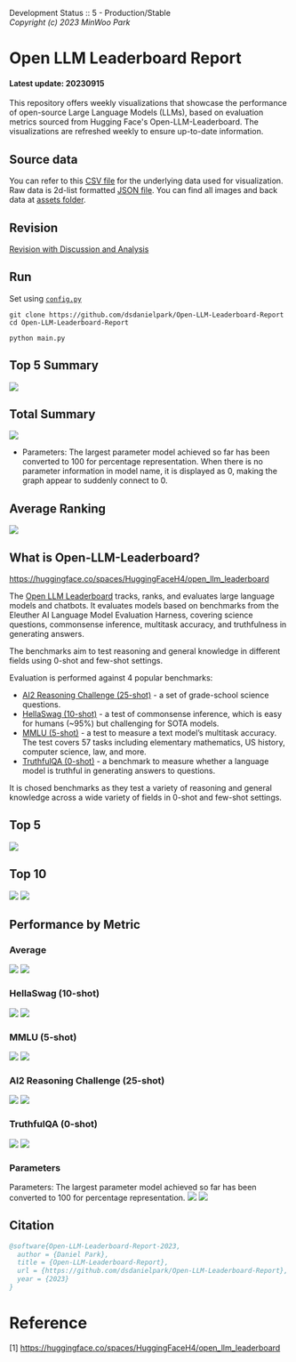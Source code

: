 Development Status :: 5 - Production/Stable <br>
*Copyright (c) 2023 MinWoo Park*


# Open LLM Leaderboard Report
#### Latest update: 20230915
This repository offers weekly visualizations that showcase the performance of open-source Large Language Models (LLMs), based on evaluation metrics sourced from Hugging Face's Open-LLM-Leaderboard. The visualizations are refreshed weekly to ensure up-to-date information.

## Source data
You can refer to this [CSV file](https://github.com/dsdanielpark/Open-LLM-Leaderboard-Report/blob/main/assets/20230915/20230915.csv) for the underlying data used for visualization. Raw data is 2d-list formatted [JSON file](https://github.com/dsdanielpark/Open-LLM-Leaderboard-Report/blob/main/data/20230915.json). You can find all images and back data at [assets folder](https://github.com/dsdanielpark/open-llm-leaderboard-report/tree/main/assets).

## Revision
[Revision with Discussion and Analysis](https://github.com/dsdanielpark/Open-LLM-Leaderboard-Report/blob/main/REVISION.md)

## Run
Set using [`config.py`](https://github.com/dsdanielpark/open-llm-leaderboard-report/blob/main/config.py)
```
git clone https://github.com/dsdanielpark/Open-LLM-Leaderboard-Report
cd Open-LLM-Leaderboard-Report
```
```
python main.py
```
## Top 5 Summary
![](assets/20230915/radial_chart.png)


##  Total Summary
![](assets/20230915/totalplot.png)
- Parameters: The largest parameter model achieved so far has been converted to 100 for percentage representation. When there is no parameter information in model name, it is displayed as 0, making the graph appear to suddenly connect to 0.

## Average Ranking
![](assets/20230915/rankingplot_Average.png)

## What is Open-LLM-Leaderboard?
https://huggingface.co/spaces/HuggingFaceH4/open_llm_leaderboard

The [Open LLM Leaderboard](https://huggingface.co/spaces/HuggingFaceH4/open_llm_leaderboard) tracks, ranks, and evaluates large language models and chatbots. It evaluates models based on benchmarks from the Eleuther AI Language Model Evaluation Harness, covering science questions, commonsense inference, multitask accuracy, and truthfulness in generating answers. 

The benchmarks aim to test reasoning and general knowledge in different fields using 0-shot and few-shot settings.

Evaluation is performed against 4 popular benchmarks:
- [AI2 Reasoning Challenge (25-shot)](https://allenai.org/data/arc) - a set of grade-school science questions.
- [HellaSwag (10-shot)](https://paperswithcode.com/dataset/hellaswag) - a test of commonsense inference, which is easy for humans (~95%) but challenging for SOTA models.
- [MMLU (5-shot)](https://paperswithcode.com/sota/multi-task-language-understanding-on-mmlu) - a test to measure a text model’s multitask accuracy. The test covers 57 tasks including elementary mathematics, US history, computer science, law, and more.
- [TruthfulQA (0-shot)](https://paperswithcode.com/dataset/truthfulqa) - a benchmark to measure whether a language model is truthful in generating answers to questions.

It is chosed benchmarks as they test a variety of reasoning and general knowledge across a wide variety of fields in 0-shot and few-shot settings.

## Top 5
![](assets/20230915/top5plot.png)

## Top 10
![](assets/20230915/top10_with_barplot.png)
![](assets/20230915/top10_with_lineplot.png)

## Performance by Metric

### Average
![](assets/20230915/Average.png)
![](assets/20230915/rankingplot_Average.png)

### HellaSwag (10-shot)
![](assets/20230915/HellaSwag(10-shot).png)
![](assets/20230915/rankingplot_HellaSwag(10-shot).png)

### MMLU (5-shot)
![](assets/20230915/MMLU(5-shot).png)
![](assets/20230915/rankingplot_MMLU(5-shot).png)

### AI2 Reasoning Challenge (25-shot)
![](assets/20230915/ARC(25-shot).png)
![](assets/20230915/rankingplot_ARC(25-shot).png)

### TruthfulQA (0-shot)
![](assets/20230915/TruthfulQA(0-shot).png)
![](assets/20230915/rankingplot_TruthfulQA(0-shot).png)

### Parameters
Parameters: The largest parameter model achieved so far has been converted to 100 for percentage representation.
![](assets/20230915/Parameters.png)
![](assets/20230915/rankingplot_Parameters.png)


## Citation
```bibtex
@software{Open-LLM-Leaderboard-Report-2023,
  author = {Daniel Park},
  title = {Open-LLM-Leaderboard-Report},
  url = {https://github.com/dsdanielpark/Open-LLM-Leaderboard-Report},
  year = {2023}
}
```


# Reference
[1] https://huggingface.co/spaces/HuggingFaceH4/open_llm_leaderboard

